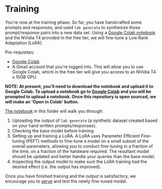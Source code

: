 # Training

You're now at the training phase. So far, you have handcrafted some prompts and responses, and used `lab generate` to synthesize those prompt/response pairs into a new data set. Using a [Google Colab notebook](./Training_a_LoRA_With_Instruct_Lab.ipynb) and the NVidia T4 provided in the free tier, we will fine-tune a Low Rank Adaptation (LoRA). 

Pre-requisites: 
* [Google Colab](https://research.google.com/colaboratory/faq.html)
* A Gmail account that you're logged into. This will allow you to use Google Colab, which in the free tier will give you access to an NVidia T4 x 15GB GPU.


**NOTE: At present, you'll need to download the notebook and upload it to Google Colab. To upload a notebook go to [Google Colab](https://colab.research.google.com) and you will be prompted to upload a notebook. Once this repository is open sourced, we will make an 'Open in Colab' button.**

[The notebook](./Training_a_LoRA_With_Instruct_Lab.ipynb) in this folder will walk you through:
1. Uploading the output of `lab generate` (a synthetic dataset created based on your hand written prompts/responses).
2. Checking the base model before training
3. Setting up and training a LoRA. A LoRA uses Parameter Efficient Fine-tuning (PEFT) methods to fine-tune a model on a small subset of the overall parameters, allowing you to conduct fine-tuning in a fraction of the time, on a fraction of the hardware required. The resultant model should be updated and better handle your queries than the base model.
4. Inspecting the output model to make sure the LoRA training had the desired effect (i.e. the output has improved).
   
Once you have finished training and the output is satisfactory, we encourage you to [serve](../README.md#-serve-the-newly-trained-model) and test the newly fine-tuned model.

